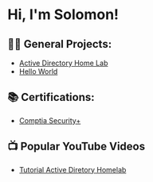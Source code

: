 <h1>Hi, I'm Solomon!

<h2>👨‍💻 General Projects:</h2>

- [Active Directory Home Lab](https://github.com/joshmadakor1/Algorithms-Practice)
- [Hello World](https://github.com/joshmadakor1/Algorithms-Practice)

<h2>📚 Certifications:</h2>

  - [Comptia Security+](https://github.com/joshmadakor1/Algorithms-Practice)

<h2>📺 Popular YouTube Videos</h2>

- [Tutorial Active Diretory Homelab](https://www.youtube.com/watch?v=a83ASGn_V_s)
